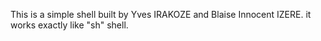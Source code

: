 This is a simple shell built by Yves IRAKOZE and Blaise Innocent IZERE.
it works exactly like "sh" shell.
